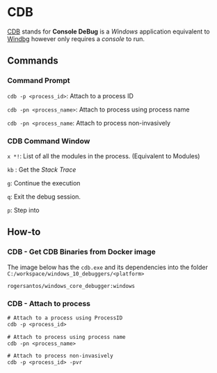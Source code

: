 # CDB

[CDB](https://docs.microsoft.com/en-us/windows-hardware/drivers/debugger/cdb-command-line-options) stands for **Console DeBug** is a *Windows* application equivalent to [Windbg]( ./windbg.html ) however only requires a *console* to run.

## Commands

### Command Prompt

`cdb -p <process_id>`: Attach to a process ID

`cdb -pn <process_name>`: Attach to process using process name

`cdb -pn <process_name`: Attach to process non-invasively

### CDB Command Window

`x *!`: List of all the modules in the process. (Equivalent to Modules)

`kb` : Get the *Stack Trace*

`g`: Continue the execution

`q`: Exit the debug session.

`p`: Step into

## How-to

### CDB - Get CDB Binaries from Docker image

The image below has the `cdb.exe` and its dependencies into the folder `C:/workspace/windows_10_debuggers/<platform>`

`rogersantos/windows_core_debugger:windows`

### CDB - Attach to process

```ps
# Attach to a process using ProcessID
cdb -p <process_id>

# Attach to process using process name
cdb -pn <process_name>

# Attach to process non-invasively
cdb -p <process_id> -pvr
```


